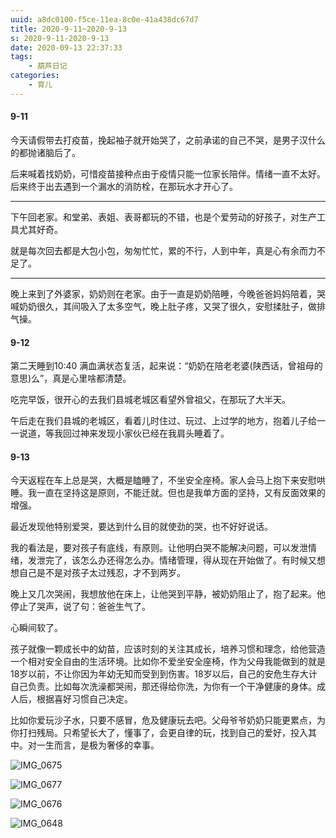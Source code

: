 ```yaml
---
uuid: a8dc0100-f5ce-11ea-8c0e-41a438dc67d7
title: 2020-9-11~2020-9-13
s: 2020-9-11-2020-9-13
date: 2020-09-13 22:37:33
tags:
	- 葫芦日记
categories:
	- 育儿
---
```




#### 9-11

今天请假带去打疫苗，挽起袖子就开始哭了，之前承诺的自己不哭，是男子汉什么的都抛诸脑后了。

后来喊着找奶奶，可惜疫苗接种点由于疫情只能一位家长陪伴。情绪一直不太好。后来终于出去遇到一个漏水的消防栓，在那玩水才开心了。

---



下午回老家。和堂弟、表姐、表哥都玩的不错，也是个爱劳动的好孩子，对生产工具尤其好奇。

就是每次回去都是大包小包，匆匆忙忙，累的不行，人到中年，真是心有余而力不足了。

---



晚上来到了外婆家，奶奶则在老家。由于一直是奶奶陪睡，今晚爸爸妈妈陪着，哭喊奶奶很久，其间吸入了太多空气，晚上肚子疼，又哭了很久，安慰揉肚子，做排气操。

<!-- more -->



#### 9-12

第二天睡到10:40 满血满状态复活，起来说：“奶奶在陪老老婆(陕西话，曾祖母的意思)么”，真是心里啥都清楚。

吃完早饭，很开心的去我们县城老城区看望外曾祖父，在那玩了大半天。

午后走在我们县城的老城区，看着儿时住过、玩过、上过学的地方，抱着儿子给一一说道，等我回过神来发现小家伙已经在我肩头睡着了。



#### 9-13

今天返程在车上总是哭，大概是瞌睡了，不坐安全座椅。家人会马上抱下来安慰哄睡。我一直在坚持这是原则，不能迁就。但也是我单方面的坚持，又有反面效果的增强。

最近发现他特别爱哭，要达到什么目的就使劲的哭，也不好好说话。

我的看法是，要对孩子有底线，有原则。让他明白哭不能解决问题，可以发泄情绪，发泄完了，该怎么办还得怎么办。情绪管理，得从现在开始做了。有时候又想想自己是不是对孩子太过残忍，才不到两岁。

晚上又几次哭闹，我想放他在床上，让他哭到平静，被奶奶阻止了，抱了起来。他停止了哭声，说了句：爸爸生气了。

心瞬间软了。

孩子就像一颗成长中的幼苗，应该时刻的关注其成长，培养习惯和理念，给他营造一个相对安全自由的生活环境。比如你不爱坐安全座椅，作为父母我能做到的就是18岁以前，不让你因为年幼无知而受到到伤害。18岁以后，自己的安危生存大计自己负责。比如每次洗澡都哭闹，那还得给你洗，为你有一个干净健康的身体。成人后，根据喜好习惯自己决定。

比如你爱玩沙子水，只要不感冒，危及健康玩去吧。父母爷爷奶奶只能更累点，为你打扫残局。只希望长大了，懂事了，会更自律的玩，找到自己的爱好，投入其中。对一生而言，是极为奢侈的幸事。



![IMG_0675](https://blog-assets.liupei.xin/assets/2020-9-11-2020-9-13/IMG_0675.jpg-public)



![IMG_0677](https://blog-assets.liupei.xin/assets/2020-9-11-2020-9-13/IMG_0677.jpg-public)



![IMG_0676](https://blog-assets.liupei.xin/assets/2020-9-11-2020-9-13/IMG_0676.jpg-public)



![IMG_0648](https://blog-assets.liupei.xin/assets/2020-9-11-2020-9-13/IMG_0648.jpg-public)

